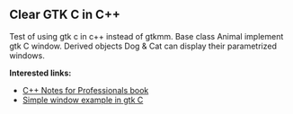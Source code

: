 ## Clear GTK C in C++ ##

Test of using gtk c in c++ instead of gtkmm.
Base class Animal implement gtk C window.
Derived objects Dog & Cat can display their parametrized windows.

**Interested links:**

* [C++ Notes for Professionals book](https://goalkicker.com/CPlusPlusBook)
* [Simple window example in gtk C](https://zetcode.com/gui/gtk2/firstprograms )
